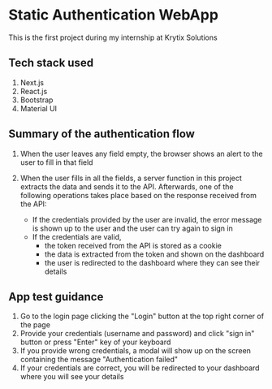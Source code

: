# Static Authentication WebApp

This is the first project during my internship at Krytix Solutions

## Tech stack used

1. Next.js
2. React.js
3. Bootstrap
4. Material UI

## Summary of the authentication flow

1. When the user leaves any field empty, the browser shows an alert to the user to fill in that field
2. When the user fills in all the fields, a server function in this project extracts the data and sends it to the API. Afterwards, one of the following operations takes place based on the response received from the API:

   - If the credentials provided by the user are invalid, the error message is shown up to the user and the user can try again to sign in
   - If the credentials are valid,
     - the token received from the API is stored as a cookie
     - the data is extracted from the token and shown on the dashboard
     - the user is redirected to the dashboard where they can see their details

## App test guidance

1. Go to the login page clicking the "Login" button at the top right corner of the page
2. Provide your credentials (username and password) and click "sign in" button or press "Enter" key of your keyboard
3. If you provide wrong credentials, a modal will show up on the screen containing the message "Authentication failed"
4. If your credentials are correct, you will be redirected to your dashboard where you will see your details
